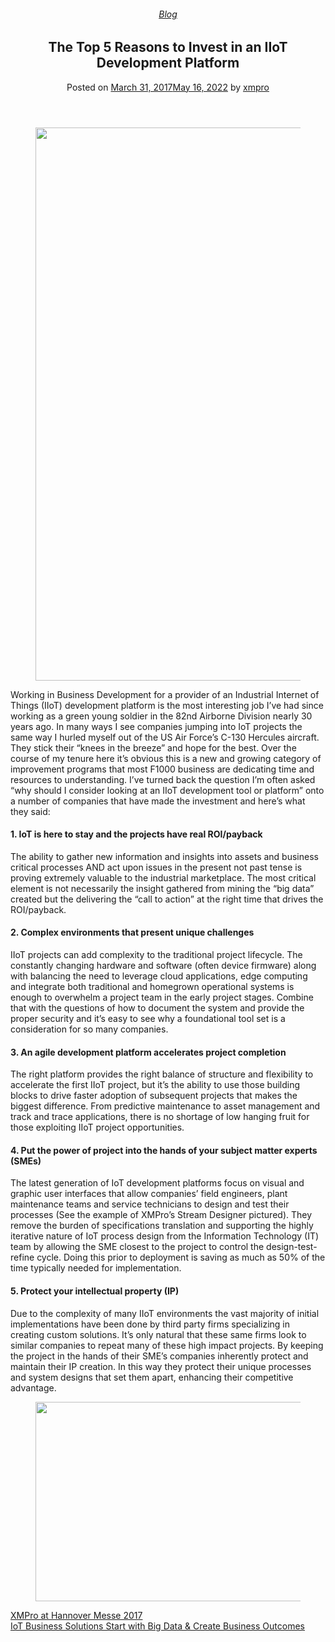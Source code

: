 
<article class="post-5694 post type-post status-publish format-standard has-post-thumbnail hentry category-blog tag-big-data tag-solutions" id="post-5694">
<div class="article-inner">
<header class="entry-header">
<div class="entry-header-text entry-header-text-top text-center">
<h6 class="entry-category is-xsmall"><a href="https://xmpro.com/category/blog/" rel="category tag">Blog</a></h6><h1 class="entry-title">The Top 5 Reasons to Invest in an IIoT Development Platform</h1><div class="entry-divider is-divider small"></div>
<div class="entry-meta uppercase is-xsmall">
<span class="posted-on">Posted on <a href="https://xmpro.com/top-5-reasons-invest-iiot-development-platform/" rel="bookmark"><time class="entry-date published" datetime="2017-03-31T10:47:44+00:00">March 31, 2017</time><time class="updated" datetime="2022-05-16T09:07:18+00:00">May 16, 2022</time></a></span> <span class="byline">by <span class="meta-author vcard"><a class="url fn n" href="https://xmpro.com/author/xmpro/">xmpro</a></span></span> </div>
</div>
</header>
<div class="entry-content single-page">
<div class="wpb-content-wrapper"><div class="vc_row wpb_row vc_row-fluid"><div class="wpb_column vc_column_container vc_col-sm-12"><div class="vc_column-inner"><div class="wpb_wrapper">
<div class="wpb_single_image wpb_content_element vc_align_left">
<figure class="wpb_wrapper vc_figure">
<div class="vc_single_image-wrapper vc_box_shadow vc_box_border_grey"><img height="885" src="https://xmpro.com/wp-content/uploads/2017/03/Industrial-IoT-Application@2x.png" width="1401"/>
</div>
</figure>
</div>
<div class="wpb_text_column wpb_content_element">
<div class="wpb_wrapper">
<p>Working in Business Development for a provider of an Industrial Internet of Things (IIoT) development platform is the most interesting job I’ve had since working as a green young soldier in the 82nd Airborne Division nearly 30 years ago. In many ways I see companies jumping into IoT projects the same way I hurled myself out of the US Air Force’s C-130 Hercules aircraft. They stick their “knees in the breeze” and hope for the best. Over the course of my tenure here it’s obvious this is a new and growing category of improvement programs that most F1000 business are dedicating time and resources to understanding. I’ve turned back the question I’m often asked “why should I consider looking at an IIoT development tool or platform” onto a number of companies that have made the investment and here’s what they said:</p>
<h4>1. IoT is here to stay and the projects have real ROI/payback</h4>
<p>The ability to gather new information and insights into assets and business critical processes AND act upon issues in the present not past tense is proving extremely valuable to the industrial marketplace. The most critical element is not necessarily the insight gathered from mining the “big data” created but the delivering the “call to action” at the right time that drives the ROI/payback.</p>
<h4>2. Complex environments that present unique challenges</h4>
<p>IIoT projects can add complexity to the traditional project lifecycle. The constantly changing hardware and software (often device firmware) along with balancing the need to leverage cloud applications, edge computing and integrate both traditional and homegrown operational systems is enough to overwhelm a project team in the early project stages. Combine that with the questions of how to document the system and provide the proper security and it’s easy to see why a foundational tool set is a consideration for so many companies.</p>
<h4>3. An agile development platform accelerates project completion</h4>
<p>The right platform provides the right balance of structure and flexibility to accelerate the first IIoT project, but it’s the ability to use those building blocks to drive faster adoption of subsequent projects that makes the biggest difference. From predictive maintenance to asset management and track and trace applications, there is no shortage of low hanging fruit for those exploiting IIoT project opportunities.</p>
<h4>4. Put the power of project into the hands of your subject matter experts (SMEs)</h4>
<p>The latest generation of IoT development platforms focus on visual and graphic user interfaces that allow companies’ field engineers, plant maintenance teams and service technicians to design and test their processes (See the example of XMPro’s Stream Designer pictured). They remove the burden of specifications translation and supporting the highly iterative nature of IoT process design from the Information Technology (IT) team by allowing the SME closest to the project to control the design-test-refine cycle. Doing this prior to deployment is saving as much as 50% of the time typically needed for implementation.</p>
<h4>5. Protect your intellectual property (IP)</h4>
<p>Due to the complexity of many IIoT environments the vast majority of initial implementations have been done by third party firms specializing in creating custom solutions. It’s only natural that these same firms look to similar companies to repeat many of these high impact projects. By keeping the project in the hands of their SME’s companies inherently protect and maintain their IP creation. In this way they protect their unique processes and system designs that set them apart, enhancing their competitive advantage.</p>
</div>
</div>
</div></div></div></div><div class="vc_row wpb_row vc_row-fluid"><div class="wpb_column vc_column_container vc_col-sm-12"><div class="vc_column-inner"><div class="wpb_wrapper">
<div class="wpb_single_image wpb_content_element vc_align_center">
<figure class="wpb_wrapper vc_figure">
<a class="vc_single_image-wrapper vc_box_border_grey" href="https://xmpro.com/ultimate-guide-to-industrial-digital-twin/" target="_blank"><img height="319" src="https://xmpro.com/wp-content/uploads/2022/05/XMPRO_CTA_Banner-01-min-1024x320.png" width="1020"/>
</a>
</figure>
</div>
</div></div></div></div>
</div>
<div class="blog-share text-center"><div class="is-divider medium"></div><div class="social-icons share-icons share-row relative"><a aria-label="Share on WhatsApp" class="icon button circle is-outline tooltip whatsapp show-for-medium" data-action="share/whatsapp/share" href="whatsapp://send?text=The%20Top%205%20Reasons%20to%20Invest%20in%20an%20IIoT%20Development%20Platform - https://xmpro.com/top-5-reasons-invest-iiot-development-platform/" title="Share on WhatsApp"><i class="icon-whatsapp"></i></a><a aria-label="Share on Facebook" class="icon button circle is-outline tooltip facebook" data-label="Facebook" href="https://www.facebook.com/sharer.php?u=https://xmpro.com/top-5-reasons-invest-iiot-development-platform/" onclick="window.open(this.href,this.title,'width=500,height=500,top=300px,left=300px'); return false;" rel="noopener nofollow" target="_blank" title="Share on Facebook"><i class="icon-facebook"></i></a><a aria-label="Share on Twitter" class="icon button circle is-outline tooltip twitter" href="https://twitter.com/share?url=https://xmpro.com/top-5-reasons-invest-iiot-development-platform/" onclick="window.open(this.href,this.title,'width=500,height=500,top=300px,left=300px'); return false;" rel="noopener nofollow" target="_blank" title="Share on Twitter"><i class="icon-twitter"></i></a><a aria-label="Email to a Friend" class="icon button circle is-outline tooltip email" href="/cdn-cgi/l/email-protection#e6d99593848c838592dbb28e83c3d4d6b28996c3d4d6d3c3d4d6b4838795898895c3d4d69289c3d4d6af8890839592c3d4d68f88c3d4d68788c3d4d6afaf89b2c3d4d6a28390838a89968b838892c3d4d6b68a87928089948bc08489829fdba58e83858dc3d4d6928e8f95c3d4d6899392c3d5a7c3d4d68e92929695c3d5a7c3d4a0c3d4a09e8b969489c885898bc3d4a0928996cbd3cb94838795898895cb8f8890839592cb8f8f8992cb828390838a89968b838892cb968a87928089948bc3d4a0" rel="nofollow" title="Email to a Friend"><i class="icon-envelop"></i></a><a aria-label="Pin on Pinterest" class="icon button circle is-outline tooltip pinterest" href="https://pinterest.com/pin/create/button?url=https://xmpro.com/top-5-reasons-invest-iiot-development-platform/&amp;media=https://xmpro.com/wp-content/uploads/2017/03/Industrial-IoT-Application@2x-1024x647.png&amp;description=The%20Top%205%20Reasons%20to%20Invest%20in%20an%20IIoT%20Development%20Platform" onclick="window.open(this.href,this.title,'width=500,height=500,top=300px,left=300px'); return false;" rel="noopener nofollow" target="_blank" title="Pin on Pinterest"><i class="icon-pinterest"></i></a><a aria-label="Share on LinkedIn" class="icon button circle is-outline tooltip linkedin" href="https://www.linkedin.com/shareArticle?mini=true&amp;url=https://xmpro.com/top-5-reasons-invest-iiot-development-platform/&amp;title=The%20Top%205%20Reasons%20to%20Invest%20in%20an%20IIoT%20Development%20Platform" onclick="window.open(this.href,this.title,'width=500,height=500,top=300px,left=300px'); return false;" rel="noopener nofollow" target="_blank" title="Share on LinkedIn"><i class="icon-linkedin"></i></a></div></div></div>
<nav class="navigation-post" id="nav-below" role="navigation">
<div class="flex-row next-prev-nav bt bb">
<div class="flex-col flex-grow nav-prev text-left">
<div class="nav-previous"><a href="https://xmpro.com/xmpro-hannover-messe-2017/" rel="prev"><span class="hide-for-small"><i class="icon-angle-left"></i></span> XMPro at Hannover Messe 2017</a></div>
</div>
<div class="flex-col flex-grow nav-next text-right">
<div class="nav-next"><a href="https://xmpro.com/iot-business-solutions-start-big-data-create-business-outcomes/" rel="next">IoT Business Solutions Start with Big Data &amp; Create Business Outcomes <span class="hide-for-small"><i class="icon-angle-right"></i></span></a></div> </div>
</div>
</nav>
</div>
</article>
<div class="comments-area" id="comments">
</div>
